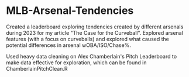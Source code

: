 # MLB-Arsenal-Tendencies

Created a leaderboard exploring tendencies created by different arsenals during 2023 for my article "The Case for the Curveball". Explored arsenal features (with a focus on curveballs) and explored what caused the potential differences in arsenal wOBA/ISO/Chase%. 

Used heavy data cleaning on Alex Chamberlain's Pitch Leaderboard to make data effective for exploration, which can be found in ChamberlainPitchClean.R
